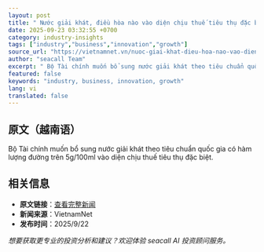 ```yaml
---
layout: post
title: " Nước giải khát, điều hòa nào vào diện chịu thuế tiêu thụ đặc biệt? "
date: 2025-09-23 03:32:55 +0700
category: industry-insights
tags: ["industry","business","innovation","growth"]
source_url: "https://vietnamnet.vn/nuoc-giai-khat-dieu-hoa-nao-vao-dien-chiu-thue-tieu-thu-dac-biet-2445093.html"
author: "seacall Team"
excerpt: " Bộ Tài chính muốn bổ sung nước giải khát theo tiêu chuẩn quốc gia có hàm lượng đường trên 5g/100ml vào diện chịu thuế tiêu thụ đặc biệt...."
featured: false
keywords: "industry, business, innovation, growth"
lang: vi
translated: false
---
```


## 原文（越南语）

 Bộ Tài chính muốn bổ sung nước giải khát theo tiêu chuẩn quốc gia có hàm lượng đường trên 5g/100ml vào diện chịu thuế tiêu thụ đặc biệt.

## 相关信息

- **原文链接**：[查看完整新闻](https://vietnamnet.vn/nuoc-giai-khat-dieu-hoa-nao-vao-dien-chiu-thue-tieu-thu-dac-biet-2445093.html)
- **新闻来源**：VietnamNet
- **发布时间**：2025/9/22

*想要获取更专业的投资分析和建议？欢迎体验 seacall AI 投资顾问服务。*